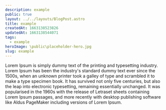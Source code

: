 ```yaml
---
description: example
public: true
layout: ../../layouts/BlogPost.astro
title: example
createdAt: 1663138523826
updatedAt: 1663138544071
tags:
  - example
heroImage: \public\placeholder-hero.jpg
slug: example
---
```



Lorem Ipsum is simply dummy text of the printing and typesetting industry. Lorem Ipsum has been the industry's standard dummy text ever since the 1500s, when an unknown printer took a galley of type and scrambled it to make a type specimen book. It has survived not only five centuries, but also the leap into electronic typesetting, remaining essentially unchanged. It was popularised in the 1960s with the release of Letraset sheets containing Lorem Ipsum passages, and more recently with desktop publishing software like Aldus PageMaker including versions of Lorem Ipsum.
